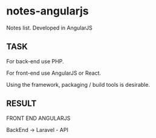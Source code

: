 # notes-angularjs
Notes list. Developed in AngularJS


## TASK

For back-end use  PHP. 

For front-end use AngularJS or React.

Using the framework, packaging / build tools is desirable.

## RESULT

FRONT END ANGULARJS

BackEnd -> Laravel - API


